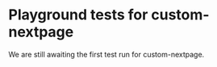 # Playground tests for custom-nextpage
We are still awaiting the first test run for custom-nextpage.
